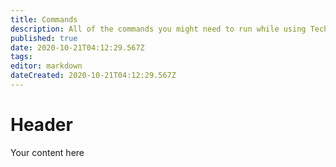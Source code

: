 ```yaml
---
title: Commands
description: All of the commands you might need to run while using TechnoCore
published: true
date: 2020-10-21T04:12:29.567Z
tags: 
editor: markdown
dateCreated: 2020-10-21T04:12:29.567Z
---
```


# Header
Your content here